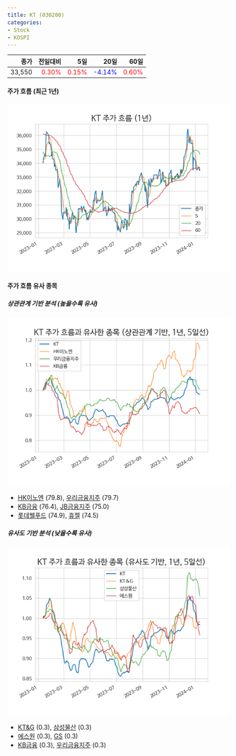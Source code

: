 ```yaml
---
title: KT (030200)
categories:
- Stock
- KOSPI
---
```


|종가|전일대비|5일|20일|60일|
|---:|-------:|--:|---:|---:|
|33,550|<span style="color: red">0.30%</span>|<span style="color: red">0.15%</span>|<span style="color: blue">-4.14%</span>|<span style="color: red">0.60%</span>|

<!-- more -->


#### 주가 흐름 (최근 1년)
![030200](/assets/images/stock/030200.png)


#### 주가 흐름 유사 종목


##### 상관관계 기반 분석 (높을수록 유사)
![030200](/assets/images/stock/030200_corr.png)
- [HK이노엔](/195940/) (79.8), [우리금융지주](/316140/) (79.7)
- [KB금융](/105560/) (76.4), [JB금융지주](/175330/) (75.0)
- [롯데웰푸드](/280360/) (74.9), [휴젤](/145020/) (74.5)


##### 유사도 기반 분석 (낮을수록 유사)	
![030200](/assets/images/stock/030200_sim.png)
- [KT&G](/033780/) (0.3), [삼성물산](/028260/) (0.3)
- [에스원](/012750/) (0.3), [GS](/078930/) (0.3)
- [KB금융](/105560/) (0.3), [우리금융지주](/316140/) (0.3)